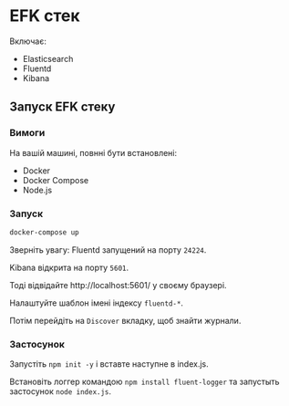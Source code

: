 # EFK стек

Включає:

- Elasticsearch
- Fluentd
- Kibana


## Запуск EFK стеку

### Вимоги

На вашій машині, повнні бути встановлені:

- Docker
- Docker Compose
- Node.js


### Запуск

```bash
docker-compose up
```

Зверніть увагу: Fluentd запущений на порту `24224`.

Kibana відкрита на порту `5601`.

Тоді відвідайте http://localhost:5601/ у своєму браузері.

Налаштуйте шаблон імені індексу `fluentd-*`. 

Потім перейдіть на `Discover` вкладку, щоб знайти журнали.

### Застосунок

Запустіть `npm init -y` і вставте наступне в index.js.

Встановіть логгер командою  `npm install fluent-logger` та запустыть застосунок `node index.js`.